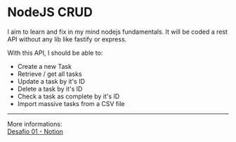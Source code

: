 # NodeJS CRUD

I aim to learn and fix in my mind nodejs fundamentals. It will be coded a rest API without any lib like fastify or express.

With this API, I should be able to:
- Create a new Task
- Retrieve / get all tasks
- Update a task by it's ID
- Delete a task by it's ID
- Check a task as complete by it's ID
- Import massive tasks from a CSV file

---

More informations:<br/>
<a href="https://efficient-sloth-d85.notion.site/Desafio-01-2d48608f47644519a408b438b52d913f" target="_blank">Desafio 01 - Notion</a>